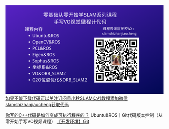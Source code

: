[![小秋SLAM实战教程](/小秋SLAM实战教程.png)如果不能下载代码可以关注订阅号小秋SLAM实战教程添加微信slamshizhanjiaocheng获取代码](https://mp.weixin.qq.com/s/3Z129tEr6gWKgNAoXYYk4Q)

[你写的C++代码是如何变成可执行程序的？](https://mp.weixin.qq.com/s/vOTiZuZB2hKj2ylmgrhKlw)
Ubuntu&ROS｜Git代码版本控制（从零开始手写VO视频课程）
[【开发环境】Git](https://chunqiushenye.blog.csdn.net/article/details/108745884)